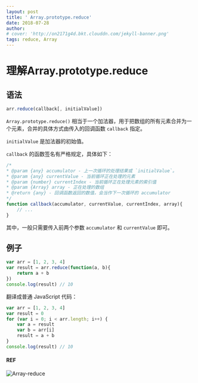 ```yaml
---
layout: post
title: ' Array.prototype.reduce'
date: 2018-07-28
author: 
# cover: 'http://on2171g4d.bkt.clouddn.com/jekyll-banner.png'
tags: reduce, Array
---
```



# 理解Array.prototype.reduce

## 语法

```js
arr.reduce(callback[, initialValue])
```

`Array.prototype.reduce()` 相当于一个加法器，用于把数组的所有元素合并为一个元素，合并的具体方式由传入的回调函数 `callback` 指定。

`initialValue` 是加法器的初始值。

`callback` 的函数签名有严格规定，具体如下：

```js
/*
* @param {any} accumulator - 上一次循环的处理结果或 `initialValue`。
* @param {any} currentValue - 当前循环正在处理的元素
* @param {number} currentIndex - 当前循环正在处理元素的索引值
* @param {Array} array - 正在处理的数组
* @return {any} - 回调函数返回的数值，会当作下一次循环的 accumulator
*/
function callback(accumulator, currentValue, currentIndex, array){
    // ...
}
```

其中，一般只需要传入前两个参数 `accumulator` 和 `currentValue` 即可。

## 例子

```js
var arr = [1, 2, 3, 4]
var result = arr.reduce(function(a, b){
    return a + b
})
console.log(result) // 10
```

翻译成普通 JavaScript 代码：

```js
var arr = [1, 2, 3, 4]
var result = 0
for (var i = 0; i < arr.length; i++) {
    var a = result
    var b = arr[i]
    result = a + b
}
console.log(result) // 10
```


#### REF

 ![Array-reduce](https://developer.mozilla.org/zh-CN/docs/Web/JavaScript/Reference/Global_Objects/Array/Reduce)
